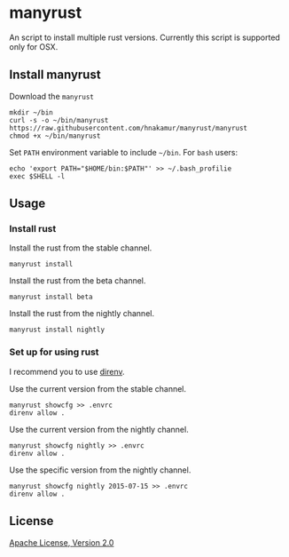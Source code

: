 manyrust
========

An script to install multiple rust versions.
Currently this script is supported only for OSX.

## Install manyrust

Download the `manyrust`

```
mkdir ~/bin
curl -s -o ~/bin/manyrust https://raw.githubusercontent.com/hnakamur/manyrust/manyrust
chmod +x ~/bin/manyrust
```

Set `PATH` environment variable to include `~/bin`.
For `bash` users:

```
echo 'export PATH="$HOME/bin:$PATH"' >> ~/.bash_profilie
exec $SHELL -l
```

## Usage

### Install rust

Install the rust from the stable channel.

```
manyrust install
```

Install the rust from the beta channel.

```
manyrust install beta
```

Install the rust from the nightly channel.

```
manyrust install nightly
```

### Set up for using rust

I recommend you to use [direnv]( https://github.com/direnv/direnv ).

Use the current version from the stable channel.

```
manyrust showcfg >> .envrc
direnv allow .
```

Use the current version from the nightly channel.

```
manyrust showcfg nightly >> .envrc
direnv allow .
```

Use the specific version from the nightly channel.

```
manyrust showcfg nightly 2015-07-15 >> .envrc
direnv allow .
```


## License
[Apache License, Version 2.0](http://opensource.org/licenses/Apache-2.0)
